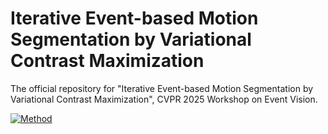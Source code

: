 # Iterative Event-based Motion Segmentation by Variational Contrast Maximization

The official repository for "Iterative Event-based Motion Segmentation by Variational Contrast Maximization", CVPR 2025 Workshop on Event Vision.

[![Method](https://img.youtube.com/vi/D4s-mj_h5oQ/0.jpg)](https://www.youtube.com/watch?v=D4s-mj_h5oQ)

